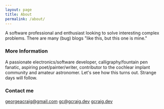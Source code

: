 ```yaml
---
layout: page
title: About
permalink: /about/
---
```


A software professional and enthusiast looking to solve interesting complex problems. There are many (bug) blogs "like this, but this one is mine."

### More Information

A passionate electronics/software developer, calligraphy/fountain pen fanatic, aspiring poet/painter/writer, contributor to the cochlear implant community and amateur astronomer. Let's see how this turns out. Strange days will follow.

### Contact me

[georgeacraig@gmail.com](mailto:georgeacraig@gmail.com)
[gc@gcraig.dev](mailto:gc@gcraig.dev)
[gcraig.dev](gcraig.dev)
